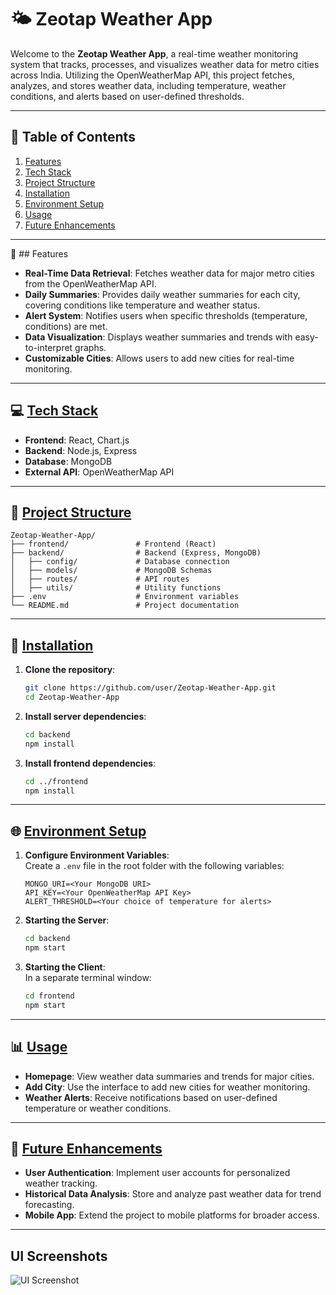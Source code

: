 # 🌤️ Zeotap Weather App

Welcome to the **Zeotap Weather App**, a real-time weather monitoring system that tracks, processes, and visualizes weather data for metro cities across India. Utilizing the OpenWeatherMap API, this project fetches, analyzes, and stores weather data, including temperature, weather conditions, and alerts based on user-defined thresholds.

---

## 📜 Table of Contents

1. [Features](#features)
2. [Tech Stack](#tech-stack)
3. [Project Structure](#project-structure)
4. [Installation](#installation)
5. [Environment Setup](#environment-setup)
6. [Usage](#usage)
7. [Future Enhancements](#future-enhancements)

---

   📘 ## Features

- **Real-Time Data Retrieval**: Fetches weather data for major metro cities from the OpenWeatherMap API.
- **Daily Summaries**: Provides daily weather summaries for each city, covering conditions like temperature and weather status.
- **Alert System**: Notifies users when specific thresholds (temperature, conditions) are met.
- **Data Visualization**: Displays weather summaries and trends with easy-to-interpret graphs.
- **Customizable Cities**: Allows users to add new cities for real-time monitoring.

---

## 💻 [Tech Stack](#tech-stack)

- **Frontend**: React, Chart.js
- **Backend**: Node.js, Express
- **Database**: MongoDB
- **External API**: OpenWeatherMap API

---

## 📁 [Project Structure](#project-structure)

```plaintext
Zeotap-Weather-App/
├── frontend/               # Frontend (React)
├── backend/                # Backend (Express, MongoDB)
│   ├── config/             # Database connection
│   ├── models/             # MongoDB Schemas
│   ├── routes/             # API routes
│   ├── utils/              # Utility functions
├── .env                    # Environment variables
└── README.md               # Project documentation
```

---
## 🚀 [Installation](#installation)

1. **Clone the repository**:
    ```bash
    git clone https://github.com/user/Zeotap-Weather-App.git
    cd Zeotap-Weather-App
    ```

2. **Install server dependencies**:
    ```bash
    cd backend
    npm install
    ```

3. **Install frontend dependencies**:
    ```bash
    cd ../frontend
    npm install
    ```

---

## 🌐 [Environment Setup](#environment-setup)

1. **Configure Environment Variables**:  
   Create a `.env` file in the root folder with the following variables:
    ```plaintext
    MONGO_URI=<Your MongoDB URI>
    API_KEY=<Your OpenWeatherMap API Key>
    ALERT_THRESHOLD=<Your choice of temperature for alerts>
    ```

2. **Starting the Server**:
    ```bash
    cd backend
    npm start
    ```

3. **Starting the Client**:  
   In a separate terminal window:
    ```bash
    cd frontend
    npm start
    ```

---

## 📊 [Usage](#usage)

- **Homepage**: View weather data summaries and trends for major cities.
- **Add City**: Use the interface to add new cities for weather monitoring.
- **Weather Alerts**: Receive notifications based on user-defined temperature or weather conditions.

---

## 🔮 [Future Enhancements](#future-enhancements)

- **User Authentication**: Implement user accounts for personalized weather tracking.
- **Historical Data Analysis**: Store and analyze past weather data for trend forecasting.
- **Mobile App**: Extend the project to mobile platforms for broader access.

---

## UI Screenshots

![UI Screenshot](https://github.com/user-attachments/assets/d8a259fb-69b4-488f-9d2d-4671f2b17d03)
